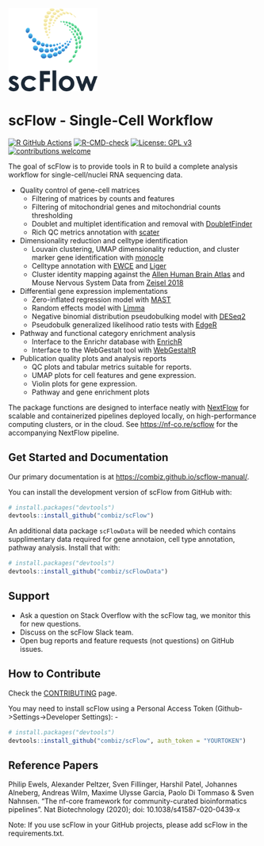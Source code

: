 <!-- README.md is generated from README.Rmd. Please edit that file -->
<img src="man/figures/logo.png" style="align:left;width:180px;" />

scFlow - Single-Cell Workflow
=============================

<!-- badges: start -->
[![R GitHub
Actions](https://github.com/combiz/scFlow/workflows/R%20GitHub%20Actions/badge.svg)](https://github.com/combiz/scFlow/actions)
[![R-CMD-check](https://github.com/combiz/scFlow/workflows/R-CMD-check/badge.svg)](https://github.com/combiz/scFlow/actions)
[![License: GPL
v3](https://img.shields.io/badge/License-GPLv3-blue.svg)](https://www.gnu.org/licenses/gpl-3.0)
[![contributions
welcome](https://img.shields.io/badge/contributions-welcome-brightgreen.svg?style=flat)](https://github.com/combiz/scFlow/issues)
<!-- badges: end -->

The goal of scFlow is to provide tools in R to build a complete analysis
workflow for single-cell/nuclei RNA sequencing data.

-   Quality control of gene-cell matrices
    -   Filtering of matrices by counts and features
    -   Filtering of mitochondrial genes and mitochondrial counts
        thresholding
    -   Doublet and multiplet identification and removal with
        [DoubletFinder](https://github.com/chris-mcginnis-ucsf/DoubletFinder)
    -   Rich QC metrics annotation with
        [scater](https://github.com/davismcc/scater)
-   Dimensionality reduction and celltype identification
    -   Louvain clustering, UMAP dimensionality reduction, and cluster
        marker gene identification with
        [monocle](https://github.com/cole-trapnell-lab/monocle-release)
    -   Celltype annotation with
        [EWCE](https://github.com/NathanSkene/EWCE) and
        [Liger](https://github.com/MacoskoLab/liger)
    -   Cluster identity mapping against the [Allen Human Brain
        Atlas](https://www.brain-map.org) and Mouse Nervous System Data
        from [Zeisel 2018](https://doi.org/10.1016/j.cell.2018.06.021)
-   Differential gene expression implementations
    -   Zero-inflated regression model with
        [MAST](https://github.com/RGLab/MAST)
    -   Random effects model with [Limma](https://github.com/cran/limma)
    -   Negative binomial distribution pseudobulking model with
        [DESeq2](https://github.com/mikelove/DESeq2)
    -   Pseudobulk generalized likelihood ratio tests with
        [EdgeR](https://github.com/StoreyLab/edge)
-   Pathway and functional category enrichment analysis
    -   Interface to the Enrichr database with
        [EnrichR](https://github.com/cran/enrichR)
    -   Interface to the WebGestalt tool with
        [WebGestaltR](http://www.webgestalt.org/)
-   Publication quality plots and analysis reports
    -   QC plots and tabular metrics suitable for reports.
    -   UMAP plots for cell features and gene expression.
    -   Violin plots for gene expression.
    -   Pathway and gene enrichment plots

The package functions are designed to interface neatly with
[NextFlow](https://www.nextflow.io/) for scalable and containerized
pipelines deployed locally, on high-performance computing clusters, or
in the cloud. See
<a href="https://nf-co.re/scflow" class="uri">https://nf-co.re/scflow</a>
for the accompanying NextFlow pipeline.

Get Started and Documentation
-----------------------------

Our primary documentation is at
<a href="https://combiz.github.io/scflow-manual/" class="uri">https://combiz.github.io/scflow-manual/</a>.

You can install the development version of scFlow from GitHub with:

``` r
# install.packages("devtools")
devtools::install_github("combiz/scFlow")
```

An additional data package `scFlowData` will be needed which contains
supplimentary data required for gene annotaion, cell type annotation,
pathway analysis. Install that with:

``` r
# install.packages("devtools")
devtools::install_github("combiz/scFlowData")
```

Support
-------

-   Ask a question on Stack Overflow with the scFlow tag, we monitor
    this for new questions.
-   Discuss on the scFlow Slack team.
-   Open bug reports and feature requests (not questions) on GitHub
    issues.

How to Contribute
-----------------

Check the
[CONTRIBUTING](https://github.com/microsoft/scFlow/blob/master/CONTRIBUTING.md)
page.

You may need to install scFlow using a Personal Access Token
(Github-&gt;Settings-&gt;Developer Settings): -

``` r
# install.packages("devtools")
devtools::install_github("combiz/scFlow", auth_token = "YOURTOKEN")
```

Reference Papers
----------------

Philip Ewels, Alexander Peltzer, Sven Fillinger, Harshil Patel, Johannes
Alneberg, Andreas Wilm, Maxime Ulysse Garcia, Paolo Di Tommaso & Sven
Nahnsen. “The nf-core framework for community-curated bioinformatics
pipelines”. Nat Biotechnology (2020); doi: 10.1038/s41587-020-0439-x

Note: If you use scFlow in your GitHub projects, please add scFlow in
the requirements.txt.
